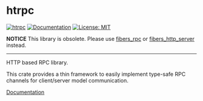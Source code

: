 htrpc
=====

[![htrpc](https://img.shields.io/crates/v/htrpc.svg)](https://crates.io/crates/htrpc)
[![Documentation](https://docs.rs/htrpc/badge.svg)](https://docs.rs/htrpc)
[![License: MIT](https://img.shields.io/badge/license-MIT-blue.svg)](LICENSE)

**NOTICE** This library is obsolete. Please use [fibers_rpc] or [fibers_http_server] instead.

[fibers_rpc]: https://github.com/sile/fibers_rpc
[fibers_http_server]: https://github.com/sile/fibers_http_server

---

HTTP based RPC library.

This crate provides a thin framework to easily implement type-safe RPC channels for client/server model communication.

[Documentation](https://docs.rs/htrpc)
